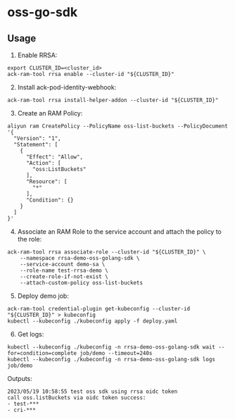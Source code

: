 # oss-go-sdk

## Usage

1. Enable RRSA:

```
export CLUSTER_ID=<cluster_id>
ack-ram-tool rrsa enable --cluster-id "${CLUSTER_ID}"
```

2. Install ack-pod-identity-webhook:

```
ack-ram-tool rrsa install-helper-addon --cluster-id "${CLUSTER_ID}"
```

3. Create an RAM Policy:

```
aliyun ram CreatePolicy --PolicyName oss-list-buckets --PolicyDocument '{
  "Version": "1",
  "Statement": [
    {
      "Effect": "Allow",
      "Action": [
        "oss:ListBuckets"
      ],
      "Resource": [
        "*"
      ],
      "Condition": {}
    }
  ]
}'
```

4. Associate an RAM Role to the service account and attach the policy to the role:

```
ack-ram-tool rrsa associate-role --cluster-id "${CLUSTER_ID}" \
    --namespace rrsa-demo-oss-golang-sdk \
    --service-account demo-sa \
    --role-name test-rrsa-demo \
    --create-role-if-not-exist \
    --attach-custom-policy oss-list-buckets
```

5. Deploy demo job:

```
ack-ram-tool credential-plugin get-kubeconfig --cluster-id "${CLUSTER_ID}" > kubeconfig
kubectl --kubeconfig ./kubeconfig apply -f deploy.yaml
```

6. Get logs:

```
kubectl --kubeconfig ./kubeconfig -n rrsa-demo-oss-golang-sdk wait --for=condition=complete job/demo --timeout=240s
kubectl --kubeconfig ./kubeconfig -n rrsa-demo-oss-golang-sdk logs job/demo
```

Outputs:

```
2023/05/19 10:58:55 test oss sdk using rrsa oidc token
call oss.listBuckets via oidc token success:
- test-***
- cri-***

```
